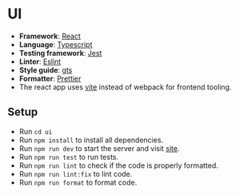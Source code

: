 # UI

- **Framework**: [React](https://reactjs.org/)
- **Language**: [Typescript](https://www.typescriptlang.org/)
- **Testing framework**: [Jest](https://jestjs.io/)
- **Linter**: [Eslint](https://eslint.org/)
- **Style guide**: [gts](https://github.com/google/gts)
- **Formatter**: [Prettier](https://prettier.io/)
- The react app uses [vite](https://vitejs.dev/) instead of webpack for frontend tooling.

## Setup

- Run `cd ui`
- Run `npm install` to install all dependencies.
- Run `npm run dev` to start the server and visit [site](http://localhost:3000).
- Run `npm run test` to run tests.
- Run `npm run lint` to check if the code is properly formatted.
- Run `npm run lint:fix` to lint code.
- Run `npm run format` to format code.
